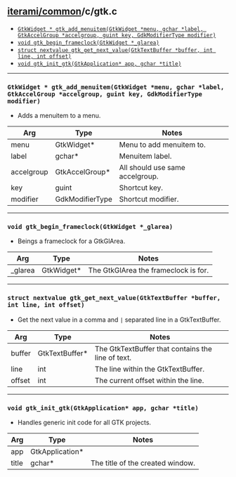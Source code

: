 [iterami/common](https://github.com/iterami/Documentation.htm/blob/gh-pages/common/README.md)/c/gtk.c
-----------------------------------------------------------------------------------------------------

* [`GtkWidget * gtk_add_menuitem(GtkWidget *menu, gchar *label, GtkAccelGroup *accelgroup, guint key, GdkModifierType modifier)`](#gtkwidget--gtk_add_menuitemgtkwidget-menu-gchar-label-gtkaccelgroup-accelgroup-guint-key-gdkmodifiertype-modifier)
* [`void gtk_begin_frameclock(GtkWidget *_glarea)`](#void-gtk_begin_frameclockgtkwidget-_glarea)
* [`struct nextvalue gtk_get_next_value(GtkTextBuffer *buffer, int line, int offset)`](#struct-nextvalue-gtk_get_next_valuegtktextbuffer-buffer-int-line-int-offset)
* [`void gtk_init_gtk(GtkApplication* app, gchar *title)`](#void-gtk_init_gtkgtkapplication-app-gchar-title)

---

### `GtkWidget * gtk_add_menuitem(GtkWidget *menu, gchar *label, GtkAccelGroup *accelgroup, guint key, GdkModifierType modifier)`
* Adds a menuitem to a menu.

Arg        | Type            | Notes
-----------|-----------------|--------------------------------
menu       | GtkWidget*      | Menu to add menuitem to.
label      | gchar*          | Menuitem label.
accelgroup | GtkAccelGroup*  | All should use same accelgroup.
key        | guint           | Shortcut key.
modifier   | GdkModifierType | Shortcut modifier.

---

### `void gtk_begin_frameclock(GtkWidget *_glarea)`
* Beings a frameclock for a GtkGlArea.

Arg     | Type       | Notes
--------|------------|-------------------------------------
_glarea | GtkWidget* | The GtkGlArea the frameclock is for.

---

### `struct nextvalue gtk_get_next_value(GtkTextBuffer *buffer, int line, int offset)`
* Get the next value in a comma and `|` separated line in a GtkTextBuffer.

Arg    | Type           | Notes
-------|----------------|--------------------------------------------------
buffer | GtkTextBuffer* | The GtkTextBuffer that contains the line of text.
line   | int            | The line within the GtkTextBuffer.
offset | int            | The current offset within the line.

---

### `void gtk_init_gtk(GtkApplication* app, gchar *title)`
* Handles generic init code for all GTK projects.

Arg   | Type            | Notes
------|-----------------|--------------------------------------------------
app   | GtkApplication* |
title | gchar*          | The title of the created window.
